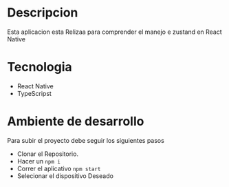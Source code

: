 # Descripcion

Esta aplicacion esta Relizaa para comprender el manejo e zustand en React Native

# Tecnologia

- React Native
- TypeScripst

# Ambiente de desarrollo

Para subir el proyecto debe seguir los siguientes pasos

- Clonar el Repositorio.
- Hacer un `npm i`
- Correr el aplicativo `npm start`
- Selecionar el dispositivo Deseado
